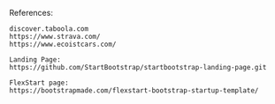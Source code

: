 References:

<!-- Websites -->
    discover.taboola.com
    https://www.strava.com/
    https://www.ecoistcars.com/

<!-- Examples -->
    Landing Page:
    https://github.com/StartBootstrap/startbootstrap-landing-page.git

    FlexStart page:
    https://bootstrapmade.com/flexstart-bootstrap-startup-template/